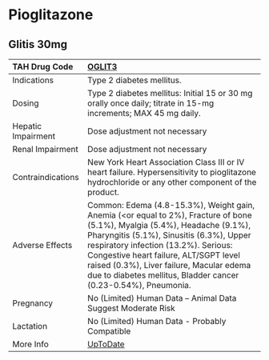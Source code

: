 # Pioglitazone

## Glitis 30mg

| TAH Drug Code      | [OGLIT3](https://www.tahsda.org.tw/drugs/hissearch.php?drug_code=OGLIT3)                                                                                                                                                                                                                                                                                               |
|:-------------------|:-----------------------------------------------------------------------------------------------------------------------------------------------------------------------------------------------------------------------------------------------------------------------------------------------------------------------------------------------------------------------|
| Indications        | Type 2 diabetes mellitus.                                                                                                                                                                                                                                                                                                                                              |
| Dosing             | Type 2 diabetes mellitus: Initial 15 or 30 mg orally once daily; titrate in 15-mg increments; MAX 45 mg daily.                                                                                                                                                                                                                                                         |
| Hepatic Impairment | Dose adjustment not necessary                                                                                                                                                                                                                                                                                                                                          |
| Renal Impairment   | Dose adjustment not necessary                                                                                                                                                                                                                                                                                                                                          |
| Contraindications  | New York Heart Association Class III or IV heart failure. Hypersensitivity to pioglitazone hydrochloride or any other component of the product.                                                                                                                                                                                                                        |
| Adverse Effects    | Common: Edema (4.8-15.3%), Weight gain, Anemia (<or equal to 2%), Fracture of bone (5.1%), Myalgia (5.4%), Headache (9.1%), Pharyngitis (5.1%), Sinusitis (6.3%), Upper respiratory infection (13.2%). Serious: Congestive heart failure, ALT/SGPT level raised (0.3%), Liver failure, Macular edema due to diabetes mellitus, Bladder cancer (0.23-0.54%), Pneumonia. |
| Pregnancy          | No (Limited) Human Data – Animal Data Suggest Moderate Risk                                                                                                                                                                                                                                                                                                            |
| Lactation          | No (Limited) Human Data - Probably Compatible                                                                                                                                                                                                                                                                                                                          |
| More Info          | [UpToDate](https://www.uptodate.com/contents/pioglitazone-drug-information)                                                                                                                                                                                                                                                                                            |

